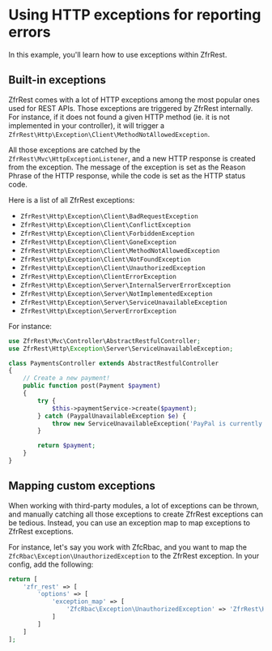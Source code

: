 # Using HTTP exceptions for reporting errors

In this example, you'll learn how to use exceptions within ZfrRest.

## Built-in exceptions

ZfrRest comes with a lot of HTTP exceptions among the most popular ones used for REST APIs. Those exceptions are
triggered by ZfrRest internally. For instance, if it does not found a given HTTP method (ie. it is not implemented
in your controller), it will trigger a `ZfrRest\Http\Exception\Client\MethodNotAllowedException`.

All those exceptions are catched by the `ZfrRest\Mvc\HttpExceptionListener`, and a new HTTP response is created
from the exception. The message of the exception is set as the Reason Phrase of the HTTP response, while the code
is set as the HTTP status code.

Here is a list of all ZfrRest exceptions:

* `ZfrRest\Http\Exception\Client\BadRequestException`
* `ZfrRest\Http\Exception\Client\ConflictException`
* `ZfrRest\Http\Exception\Client\ForbiddenException`
* `ZfrRest\Http\Exception\Client\GoneException`
* `ZfrRest\Http\Exception\Client\MethodNotAllowedException`
* `ZfrRest\Http\Exception\Client\NotFoundException`
* `ZfrRest\Http\Exception\Client\UnauthorizedException`
* `ZfrRest\Http\Exception\ClientErrorException`
* `ZfrRest\Http\Exception\Server\InternalServerErrorException`
* `ZfrRest\Http\Exception\Server\NotImplementedException`
* `ZfrRest\Http\Exception\Server\ServiceUnavailableException`
* `ZfrRest\Http\Exception\ServerErrorException`

For instance:

```php
use ZfrRest\Mvc\Controller\AbstractRestfulController;
use ZfrRest\Http\Exception\Server\ServiceUnavailableException;

class PaymentsController extends AbstractRestfulController
{
    // Create a new payment!
    public function post(Payment $payment)
    {
        try {
            $this->paymentService->create($payment);
        } catch (PaypalUnavailableException $e) {
            throw new ServiceUnavailableException('PayPal is currently unavailable, please try again later');
        }

        return $payment;
    }
}
```

## Mapping custom exceptions

When working with third-party modules, a lot of exceptions can be thrown, and manually catching all those exceptions
to create ZfrRest exceptions can be tedious. Instead, you can use an exception map to map exceptions to ZfrRest exceptions.

For instance, let's say you work with ZfcRbac, and you want to map the `ZfcRbac\Exception\UnauthorizedException` to
the ZfrRest exception. In your config, add the following:

```php
return [
    'zfr_rest' => [
        'options' => [
            'exception_map' => [
                'ZfcRbac\Exception\UnauthorizedException' => 'ZfrRest\Http\Exception\Client\UnauthorizedException'
            ]
        ]
    ]
];
```
